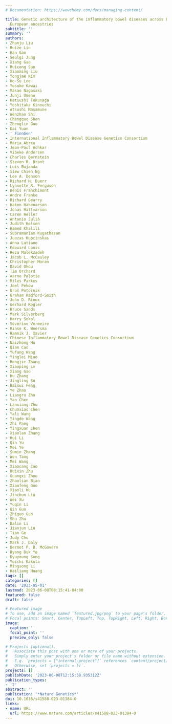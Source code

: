 ```yaml
---
# Documentation: https://wowchemy.com/docs/managing-content/

title: Genetic architecture of the inflammatory bowel diseases across East Asian and
  European ancestries
subtitle: ''
summary: ''
authors:
- Zhanju Liu
- Ruize Liu
- Han Gao
- Seulgi Jung
- Xiang Gao
- Ruicong Sun
- Xiaoming Liu
- Yongjae Kim
- Ho-Su Lee
- Yosuke Kawai
- Masao Nagasaki
- Junji Umeno
- Katsushi Tokunaga
- Yoshitaka Kinouchi
- Atsushi Masamune
- Wenzhao Shi
- Chengguo Shen
- Zhenglin Guo
- Kai Yuan
- ' FinnGen'
- International Inflammatory Bowel Disease Genetics Consortium
- Maria Abreu
- Jean-Paul Achkar
- Vibeke Andersen
- Charles Bernstein
- Steven R. Brant
- Luis Bujanda
- Siew Chien Ng
- Lee A. Denson
- Richard H. Duerr
- Lynnette R. Ferguson
- Denis Franchimont
- Andre Franke
- Richard Gearry
- Hakon Hakonarson
- Jonas Halfvarson
- Caren Heller
- Antonio Julià
- Judith Kelsen
- Hamed Khalili
- Subramaniam Kugathasan
- Juozas Kupcinskas
- Anna Latiano
- Edouard Louis
- Reza Malekzadeh
- Jacob L. McCauley
- Christopher Moran
- David Okou
- Tim Orchard
- Aarno Palotie
- Miles Parkes
- Joel Pekow
- Uroš Potočnik
- Graham Radford-Smith
- John D. Rioux
- Gerhard Rogler
- Bruce Sands
- Mark Silverberg
- Harry Sokol
- Séverine Vermeire
- Rinse K. Weersma
- Ramnik J. Xavier
- Chinese Inflammatory Bowel Disease Genetics Consortium
- Naizhong Hu
- Qian Cao
- Yufang Wang
- Yinglei Miao
- Hongjie Zhang
- Xiaoping Lv
- Xiang Gao
- Hu Zhang
- Jingling Su
- Baisui Feng
- Ye Zhao
- Liangru Zhu
- Yan Chen
- Lanxiang Zhu
- Chunxiao Chen
- Yali Wang
- Yingde Wang
- Zhi Pang
- Yingxuan Chen
- Xiaolan Zhang
- Hui Li
- Qin Yu
- Mei Ye
- Sumin Zhang
- Wen Tang
- Mei Wang
- Xiaocang Cao
- Ruixin Zhu
- Guangxi Zhou
- Zhaolian Bian
- Xiaofeng Guo
- Xiaoli Wu
- Jinchun Liu
- Wei Xu
- Yuqin Li
- Qin Guo
- Zhiguo Guo
- Shu Zhu
- Dalin Li
- Jianjun Liu
- Tian Ge
- Judy Cho
- Mark J. Daly
- Dermot P. B. McGovern
- Byong Duk Ye
- Kyuyoung Song
- Yoichi Kakuta
- Mingsong Li
- Hailiang Huang
tags: []
categories: []
date: '2023-05-01'
lastmod: 2023-06-08T08:15:41-04:00
featured: false
draft: false

# Featured image
# To use, add an image named `featured.jpg/png` to your page's folder.
# Focal points: Smart, Center, TopLeft, Top, TopRight, Left, Right, BottomLeft, Bottom, BottomRight.
image:
  caption: ''
  focal_point: ''
  preview_only: false

# Projects (optional).
#   Associate this post with one or more of your projects.
#   Simply enter your project's folder or file name without extension.
#   E.g. `projects = ["internal-project"]` references `content/project/deep-learning/index.md`.
#   Otherwise, set `projects = []`.
projects: []
publishDate: '2023-06-08T12:15:38.935312Z'
publication_types:
- '2'
abstract: ''
publication: '*Nature Genetics*'
doi: 10.1038/s41588-023-01384-0
links:
- name: URL
  url: https://www.nature.com/articles/s41588-023-01384-0
---
```

